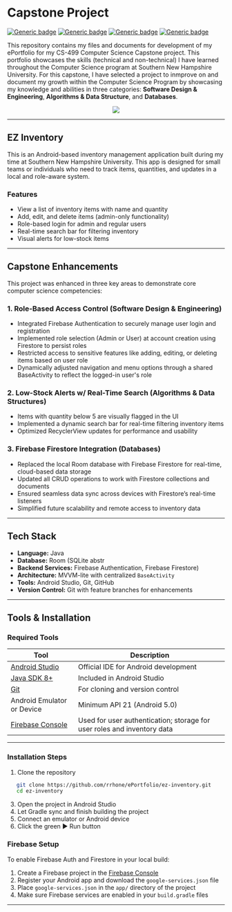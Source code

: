 # Capstone Project

[![Generic badge](https://img.shields.io/badge/page_builder-GitHub_Pages-purple.svg)](https://pages.github.com/) [![Generic badge](https://img.shields.io/badge/language-Markdown_|_HTML-orange.svg)](https://www.markdownguide.org/) [![Generic badge](https://img.shields.io/badge/editor-Markdown_Monster-blue.svg)](https://markdownmonster.west-wind.com/) [![Generic badge](https://img.shields.io/badge/license-MIT-green.svg)](LICENSE)

This repository contains my files and documents for development of my ePortfolio for my CS-499 Computer Science Capstone project. This portfolio showcases the skills (technical and non-technical) I have learned throughout the Computer Science program at Southern New Hampshire University. For this capstone, I have selected a project to inmprove on and document my growth within the Computer Science Program by showcasing my knowledge and abilities in three categories: **Software Design & Engineering**, **Algorithms & Data Structure**, and **Databases**.

<div style="text-align: center;">
    <a href="https://rrhone.github.io/ePortfolio" title="ePortfolio Home Page"><img src="https://img.shields.io/badge/Home-ePortfolio-cyan.svg?style=for-the-badge&logo=homeassistant" /></a>
</div>

---

## EZ Inventory
This is an Android-based inventory management application built during my time at Southern New Hampshire University. This app is designed for small teams or individuals who need to track items, quantities, and updates in a local and role-aware system.

### Features
- View a list of inventory items with name and quantity
- Add, edit, and delete items (admin-only functionality)
- Role-based login for admin and regular users
- Real-time search bar for filtering inventory
- Visual alerts for low-stock items

---

## Capstone Enhancements
This project was enhanced in three key areas to demonstrate core computer science competencies:

### 1. Role-Based Access Control (Software Design & Engineering)
- Integrated Firebase Authentication to securely manage user login and registration
- Implemented role selection (Admin or User) at account creation using Firestore to persist roles
- Restricted access to sensitive features like adding, editing, or deleting items based on user role
- Dynamically adjusted navigation and menu options through a shared BaseActivity to reflect the logged-in user's role

### 2. Low-Stock Alerts w/ Real-Time Search (Algorithms & Data Structures)
- Items with quantity below 5 are visually flagged in the UI
- Implemented a dynamic search bar for real-time filtering inventory items
- Optimized RecyclerView updates for performance and usability

### 3. Firebase Firestore Integration (Databases)
- Replaced the local Room database with Firebase Firestore for real-time, cloud-based data storage
- Updated all CRUD operations to work with Firestore collections and documents
- Ensured seamless data sync across devices with Firestore’s real-time listeners
- Simplified future scalability and remote access to inventory data

---

## Tech Stack
- **Language:** Java
- **Database:** Room (SQLite abstr
- **Backend Services:** Firebase Authentication, Firebase Firestore)
- **Architecture:** MVVM-lite with centralized `BaseActivity`
- **Tools:** Android Studio, Git, GitHub
- **Version Control:** Git with feature branches for enhancements

---

## Tools & Installation

### Required Tools
| Tool | Description |
|------|-------------|
| [Android Studio](https://developer.android.com/studio) | Official IDE for Android development |
| [Java SDK 8+](https://www.oracle.com/java/technologies/javase/javase-jdk8-downloads.html) | Included in Android Studio |
| [Git](https://git-scm.com/) | For cloning and version control |
| Android Emulator or Device | Minimum API 21 (Android 5.0) |
| [Firebase Console](https://console.firebase.google.com/) | Used for user authentication; storage for user roles and inventory data |

---

### Installation Steps
1. Clone the repository
```bash
   git clone https://github.com/rrhone/ePortfolio/ez-inventory.git
   cd ez-inventory
```
3. Open the project in Android Studio
4. Let Gradle sync and finish building the project
5. Connect an emulator or Android device
6. Click the green ▶ Run button

### Firebase Setup
To enable Firebase Auth and Firestore in your local build:
1. Create a Firebase project in the [Firebase Console](https://console.firebase.google.com/)
2. Register your Android app and download the `google-services.json` file
3. Place `google-services.json` in the `app/` directory of the project
4. Make sure Firebase services are enabled in your `build.gradle` files

---
